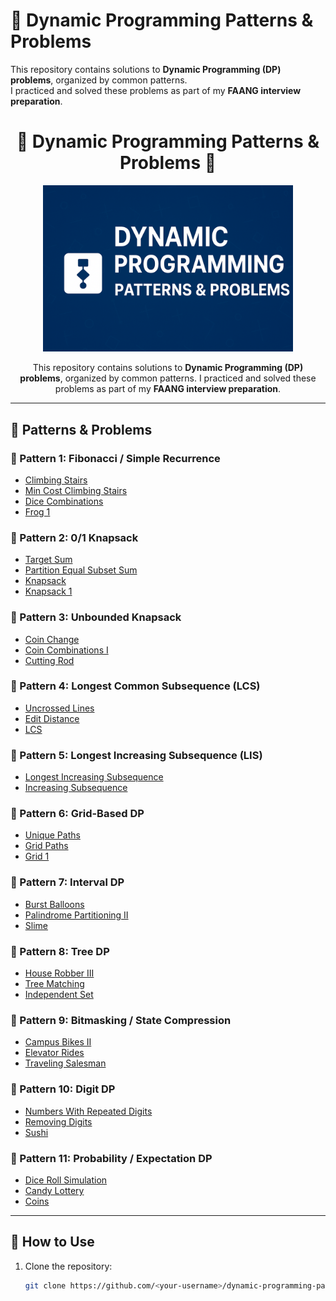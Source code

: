 # 🧩 Dynamic Programming Patterns & Problems

This repository contains solutions to **Dynamic Programming (DP) problems**, organized by common patterns.  
I practiced and solved these problems as part of my **FAANG interview preparation**.


<h1 align="center">🌟 Dynamic Programming Patterns & Problems 🌟</h1>

<p align="center">
  <img src="banner.img.png" 
       alt="Dynamic Programming Logo" 
       width="400"/>
</p>

<p align="center">
  This repository contains solutions to <b>Dynamic Programming (DP) problems</b>, organized by common patterns.  
  I practiced and solved these problems as part of my <b>FAANG interview preparation</b>.  
</p>

---

## 📑 Patterns & Problems

### 🔹 Pattern 1: Fibonacci / Simple Recurrence
- [Climbing Stairs](https://lnkd.in/giTchSuB)
- [Min Cost Climbing Stairs](https://lnkd.in/g9DXiD-H)
- [Dice Combinations](https://lnkd.in/gmwhP22y)
- [Frog 1](https://lnkd.in/gjviS2BP)


### 🔹 Pattern 2: 0/1 Knapsack
- [Target Sum](https://lnkd.in/gEx3dCFV)
- [Partition Equal Subset Sum](https://lnkd.in/gESS8N7e)
- [Knapsack](https://lnkd.in/gjha5a2G)
- [Knapsack 1](https://lnkd.in/gfTDwZv5)


### 🔹 Pattern 3: Unbounded Knapsack
- [Coin Change](https://lnkd.in/gBs2BM7j)
- [Coin Combinations I](https://lnkd.in/gE5AWDxW)
- [Cutting Rod](https://lnkd.in/gjGsA8ys)


### 🔹 Pattern 4: Longest Common Subsequence (LCS)
- [Uncrossed Lines](https://lnkd.in/gEHhw6u9)
- [Edit Distance](https://lnkd.in/gyYVE88f)
- [LCS](https://lnkd.in/gjU5FU5r)


### 🔹 Pattern 5: Longest Increasing Subsequence (LIS)
- [Longest Increasing Subsequence](https://lnkd.in/g3HAgkwK)
- [Increasing Subsequence](https://lnkd.in/gwwUi6Xb)


### 🔹 Pattern 6: Grid-Based DP
- [Unique Paths](https://lnkd.in/gckwVvmm)
- [Grid Paths](https://lnkd.in/gzxH5Hs4)
- [Grid 1](https://lnkd.in/g6EZArGQ)

### 🔹 Pattern 7: Interval DP
- [Burst Balloons](https://lnkd.in/gwwRtcwK)
- [Palindrome Partitioning II](https://lnkd.in/gkiwGJZw)
- [Slime](https://lnkd.in/gxQwjZnB)


### 🔹 Pattern 8: Tree DP
- [House Robber III](https://lnkd.in/gWJjFDTV)
- [Tree Matching](https://lnkd.in/gY2bfrJU)
- [Independent Set](https://lnkd.in/gF9AnQ5N)


### 🔹 Pattern 9: Bitmasking / State Compression
- [Campus Bikes II](https://lnkd.in/gNdqQkv7)
- [Elevator Rides](https://lnkd.in/gEURDjQh)
- [Traveling Salesman](https://lnkd.in/gfabcxXt)


### 🔹 Pattern 10: Digit DP
- [Numbers With Repeated Digits](https://lnkd.in/gRwS7GhC)
- [Removing Digits](https://lnkd.in/g3XMWdMR)
- [Sushi](https://lnkd.in/gKSzxYKY)


### 🔹 Pattern 11: Probability / Expectation DP
- [Dice Roll Simulation](https://lnkd.in/gstHYfP9)
- [Candy Lottery](https://lnkd.in/gFU88CE3)
- [Coins](https://lnkd.in/gaq5UNHq)

---

## 🚀 How to Use
1. Clone the repository:
   ```bash
   git clone https://github.com/<your-username>/dynamic-programming-patterns.git
